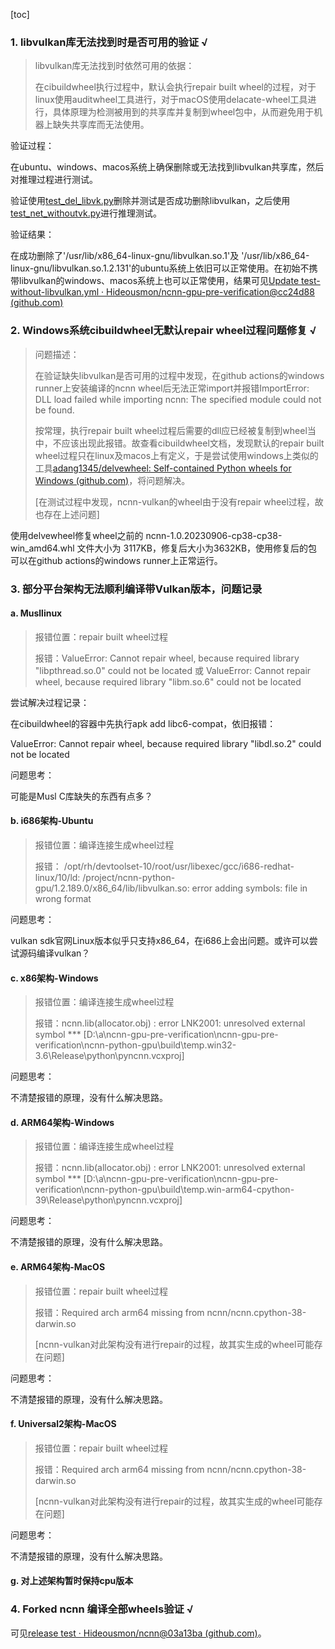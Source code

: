 [toc]

### 1. libvulkan库无法找到时是否可用的验证 √

> libvulkan库无法找到时依然可用的依据：
>
> 在cibuildwheel执行过程中，默认会执行repair built wheel的过程，对于linux使用auditwheel工具进行，对于macOS使用delacate-wheel工具进行，具体原理为检测被用到的共享库并复制到wheel包中，从而避免用于机器上缺失共享库而无法使用。

验证过程：

在ubuntu、windows、macos系统上确保删除或无法找到libvulkan共享库，然后对推理过程进行测试。

验证使用[test_del_libvk.py](https://github.com/Hideousmon/ncnn-gpu-pre-verification/blob/main/tests/test_del_libvk.py)删除并测试是否成功删除libvulkan，之后使用[test_net_withoutvk.py](https://github.com/Hideousmon/ncnn-gpu-pre-verification/blob/main/tests/test_net_withoutvk.py)进行推理测试。

验证结果：

在成功删除了'/usr/lib/x86_64-linux-gnu/libvulkan.so.1'及 '/usr/lib/x86_64-linux-gnu/libvulkan.so.1.2.131'的ubuntu系统上依旧可以正常使用。在初始不携带libvulkan的windows、macos系统上也可以正常使用，结果可见[Update test-without-libvulkan.yml · Hideousmon/ncnn-gpu-pre-verification@cc24d88 (github.com)](https://github.com/Hideousmon/ncnn-gpu-pre-verification/actions/runs/6135635910/job/16649585147)

### 2. Windows系统cibuildwheel无默认repair wheel过程问题修复 √

> 问题描述：
>
> 在验证缺失libvulkan是否可用的过程中发现，在github actions的windows runner上安装编译的ncnn wheel后无法正常import并报错ImportError: DLL load failed while importing ncnn: The specified module could not be found. 
>
> 按常理，执行repair built wheel过程后需要的dll应已经被复制到wheel当中，不应该出现此报错。故查看cibuildwheel文档，发现默认的repair built wheel过程只在linux及macos上有定义，于是尝试使用windows上类似的工具[adang1345/delvewheel: Self-contained Python wheels for Windows (github.com)](https://github.com/adang1345/delvewheel)，将问题解决。
>
> [在测试过程中发现，ncnn-vulkan的wheel由于没有repair wheel过程，故也存在上述问题]

使用delvewheel修复wheel之前的 ncnn-1.0.20230906-cp38-cp38-win_amd64.whl 文件大小为 3117KB，修复后大小为3632KB，使用修复后的包可以在github actions的windows runner上正常运行。

### 3. 部分平台架构无法顺利编译带Vulkan版本，问题记录

#### a. Musllinux

> 报错位置：repair built wheel过程
>
> 报错：ValueError: Cannot repair wheel, because required library "libpthread.so.0" could not be located 或 ValueError: Cannot repair wheel, because required library "libm.so.6" could not be located

尝试解决过程记录：

在cibuildwheel的容器中先执行apk add libc6-compat，依旧报错：

ValueError: Cannot repair wheel, because required library "libdl.so.2" could not be located

问题思考：

可能是Musl C库缺失的东西有点多？

#### b. i686架构-Ubuntu

> 报错位置：编译连接生成wheel过程
>
> 报错： /opt/rh/devtoolset-10/root/usr/libexec/gcc/i686-redhat-linux/10/ld: /project/ncnn-python-gpu/1.2.189.0/x86_64/lib/libvulkan.so: error adding symbols: file in wrong format

问题思考：

vulkan sdk官网Linux版本似乎只支持x86_64，在i686上会出问题。或许可以尝试源码编译vulkan？

#### c. x86架构-Windows

> 报错位置：编译连接生成wheel过程
>
> 报错：ncnn.lib(allocator.obj) : error LNK2001: unresolved external symbol *** [D:\a\ncnn-gpu-pre-verification\ncnn-gpu-pre-verification\ncnn-python-gpu\build\temp.win32-3.6\Release\python\pyncnn.vcxproj] 

问题思考：

不清楚报错的原理，没有什么解决思路。

#### d. ARM64架构-Windows

> 报错位置：编译连接生成wheel过程
>
> 报错：ncnn.lib(allocator.obj) : error LNK2001: unresolved external symbol *** [D:\a\ncnn-gpu-pre-verification\ncnn-gpu-pre-verification\ncnn-python-gpu\build\temp.win-arm64-cpython-39\Release\python\pyncnn.vcxproj]

问题思考：

不清楚报错的原理，没有什么解决思路。

#### e. ARM64架构-MacOS

> 报错位置：repair built wheel过程
>
> 报错：Required arch arm64 missing from ncnn/ncnn.cpython-38-darwin.so
>
> [ncnn-vulkan对此架构没有进行repair的过程，故其实生成的wheel可能存在问题]

问题思考：

不清楚报错的原理，没有什么解决思路。

#### f. Universal2架构-MacOS

> 报错位置：repair built wheel过程
>
> 报错：Required arch arm64 missing from ncnn/ncnn.cpython-38-darwin.so
>
> [ncnn-vulkan对此架构没有进行repair的过程，故其实生成的wheel可能存在问题]

问题思考：

不清楚报错的原理，没有什么解决思路。

#### g. 对上述架构暂时保持cpu版本

### 4. Forked ncnn 编译全部wheels验证 √

可见[release test · Hideousmon/ncnn@03a13ba (github.com)](https://github.com/Hideousmon/ncnn/actions/runs/6135704955)。

